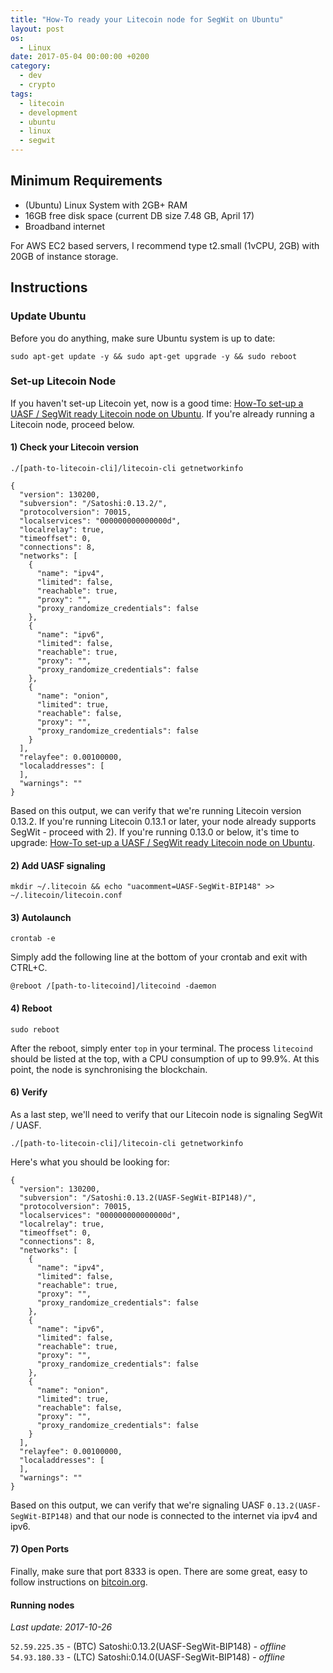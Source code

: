 ```yaml
---
title: "How-To ready your Litecoin node for SegWit on Ubuntu"
layout: post
os:
  - Linux
date: 2017-05-04 00:00:00 +0200
category:
  - dev
  - crypto
tags:
  - litecoin
  - development
  - ubuntu
  - linux
  - segwit
---
```


## Minimum Requirements

- (Ubuntu) Linux System with 2GB+ RAM
- 16GB free disk space (current DB size 7.48 GB, April 17)
- Broadband internet

For AWS EC2 based servers, I recommend type t2.small (1vCPU, 2GB) with 20GB of instance storage.

## Instructions

### Update Ubuntu

Before you do anything, make sure Ubuntu system is up to date:

`sudo apt-get update -y && sudo apt-get upgrade -y && sudo reboot`

### Set-up Litecoin Node

If you haven't set-up Litecoin yet, now is a good time: [How-To set-up a UASF / SegWit ready Litecoin node on Ubuntu](/dev/running-a-full-UASF-litecoin-node-on-ubuntu). If you're already running a Litecoin node, proceed below.

#### 1) Check your Litecoin version

`./[path-to-litecoin-cli]/litecoin-cli getnetworkinfo`

    {
      "version": 130200,
      "subversion": "/Satoshi:0.13.2/",
      "protocolversion": 70015,
      "localservices": "000000000000000d",
      "localrelay": true,
      "timeoffset": 0,
      "connections": 8,
      "networks": [
        {
          "name": "ipv4",
          "limited": false,
          "reachable": true,
          "proxy": "",
          "proxy_randomize_credentials": false
        },
        {
          "name": "ipv6",
          "limited": false,
          "reachable": true,
          "proxy": "",
          "proxy_randomize_credentials": false
        },
        {
          "name": "onion",
          "limited": true,
          "reachable": false,
          "proxy": "",
          "proxy_randomize_credentials": false
        }
      ],
      "relayfee": 0.00100000,
      "localaddresses": [
      ],
      "warnings": ""
    }

Based on this output, we can verify that we're running Litecoin version 0.13.2. If you're running Litecoin 0.13.1 or later, your node already supports SegWit - proceed with 2). If you're running 0.13.0 or below, it's time to upgrade: [How-To set-up a UASF / SegWit ready Litecoin node on Ubuntu](/dev/running-a-full-UASF-litecoin-node-on-ubuntu).

#### 2) Add UASF signaling

`mkdir ~/.litecoin && echo "uacomment=UASF-SegWit-BIP148" >> ~/.litecoin/litecoin.conf`

#### 3) Autolaunch

`crontab -e`

Simply add the following line at the bottom of your crontab and exit with CTRL+C.

`@reboot /[path-to-litecoind]/litecoind -daemon`

#### 4) Reboot

`sudo reboot`

After the reboot, simply enter `top` in your terminal. The process `litecoind` should be listed at the top, with a CPU consumption of up to 99.9%. At this point, the node is synchronising the blockchain.

#### 6) Verify

As a last step, we'll need to verify that our Litecoin node is signaling SegWit / UASF.

`./[path-to-litecoin-cli]/litecoin-cli getnetworkinfo`

Here's what you should be looking for:

    {
      "version": 130200,
      "subversion": "/Satoshi:0.13.2(UASF-SegWit-BIP148)/",
      "protocolversion": 70015,
      "localservices": "000000000000000d",
      "localrelay": true,
      "timeoffset": 0,
      "connections": 8,
      "networks": [
        {
          "name": "ipv4",
          "limited": false,
          "reachable": true,
          "proxy": "",
          "proxy_randomize_credentials": false
        },
        {
          "name": "ipv6",
          "limited": false,
          "reachable": true,
          "proxy": "",
          "proxy_randomize_credentials": false
        },
        {
          "name": "onion",
          "limited": true,
          "reachable": false,
          "proxy": "",
          "proxy_randomize_credentials": false
        }
      ],
      "relayfee": 0.00100000,
      "localaddresses": [
      ],
      "warnings": ""
    }

Based on this output, we can verify that we're signaling UASF `0.13.2(UASF-SegWit-BIP148)` and that our node is connected to the internet via ipv4 and ipv6.

#### 7) Open Ports

Finally, make sure that port 8333 is open. There are some great, easy to follow instructions on [bitcoin.org](https://bitcoin.org/en/full-node#enabling-connections).

#### Running nodes

_Last update: 2017-10-26_

`52.59.225.35` - (BTC) Satoshi:0.13.2(UASF-SegWit-BIP148) - *offline*
<br>`54.93.180.33` - (LTC) Satoshi:0.14.0(UASF-SegWit-BIP148) - *offline*

